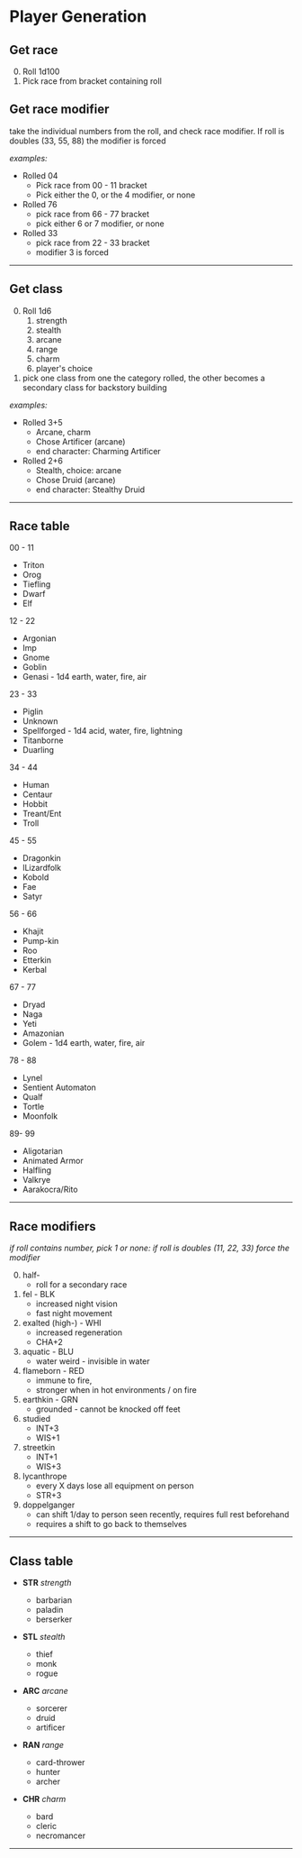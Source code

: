 # Player Generation


## Get race

0. Roll 1d100
0. Pick race from bracket containing roll


## Get race modifier

take the individual numbers from the roll, and check race modifier. If roll is doubles (33, 55, 88) the modifier is forced


_examples:_

  * Rolled 04
    * Pick race from 00 - 11 bracket
    * Pick either the 0, or the 4 modifier, or none
  * Rolled 76
    * pick race from 66 - 77 bracket
    * pick either 6 or 7 modifier, or  none
  * Rolled 33
    * pick race from 22 - 33 bracket
    * modifier 3 is forced


---

## Get class
0. Roll 1d6
   1. strength
   2. stealth
   3. arcane
   4. range
   5. charm
   6. player's choice
0. pick one class from one the category rolled, the other becomes a secondary class for backstory building

_examples:_

  * Rolled 3+5
    * Arcane, charm
    * Chose Artificer (arcane)
    * end character: Charming Artificer
  * Rolled 2+6
    * Stealth, choice: arcane
    * Chose Druid (arcane)
    * end character: Stealthy Druid
---

## Race table

00 - 11
  * Triton
  * Orog
  * Tiefling
  * Dwarf
  * Elf

12 - 22
  * Argonian
  * Imp
  * Gnome
  * Goblin
  * Genasi - 1d4 earth, water, fire, air

23 - 33
  * Piglin
  * Unknown
  * Spellforged - 1d4 acid, water, fire, lightning
  * Titanborne
  * Duarling
    
34 - 44
  * Human
  * Centaur
  * Hobbit
  * Treant/Ent
  * Troll
    
45 - 55
  * Dragonkin
  * lLizardfolk
  * Kobold
  * Fae
  * Satyr
    
56 - 66    
  * Khajit
  * Pump-kin
  * Roo
  * Etterkin
  * Kerbal
  
67 - 77
  * Dryad
  * Naga
  * Yeti
  * Amazonian
  * Golem - 1d4 earth, water, fire, air
    
78 - 88
  * Lynel
  * Sentient Automaton
  * Qualf
  * Tortle
  * Moonfolk
    
 89- 99  
  * Aligotarian
  * Animated Armor
  * Halfling
  * Valkrye
  * Aarakocra/Rito

---

## Race modifiers

_if roll contains number, pick 1 or none:
if roll is doubles (11, 22, 33) force the modifier_

0. half-        
    * roll for a secondary race
1. fel - BLK
    * increased night vision
    * fast night movement
2. exalted (high-) - WHI   
    * increased regeneration
    * CHA+2
3. aquatic - BLU
    * water weird - invisible in water
4. flameborn - RED
    * immune to fire,
    * stronger when in hot environments / on fire
5. earthkin - GRN
    * grounded - cannot be knocked off feet
6. studied
    * INT+3
    * WIS+1           
7. streetkin
    * INT+1
    * WIS+3
8. lycanthrope  
    * every X days lose all equipment on person
    * STR+3
9. doppelganger 
    * can shift 1/day to person seen recently, requires full rest beforehand
    * requires a shift to go back to themselves

---

## Class table

* **STR** _strength_
  * barbarian
  * paladin
  * berserker


* **STL** _stealth_
  * thief
  * monk
  * rogue


* **ARC** _arcane_
  * sorcerer
  * druid
  * artificer


* **RAN** _range_
  * card-thrower
  * hunter
  * archer


* **CHR** _charm_
  * bard
  * cleric
  * necromancer

---
